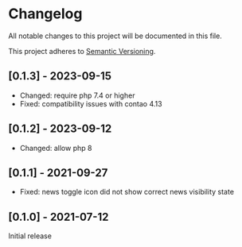 # Changelog
All notable changes to this project will be documented in this file.

This project adheres to [Semantic Versioning](https://semver.org/spec/v2.0.0.html).

## [0.1.3] - 2023-09-15
- Changed: require php 7.4 or higher
- Fixed: compatibility issues with contao 4.13

## [0.1.2] - 2023-09-12
- Changed: allow php 8

## [0.1.1] - 2021-09-27
- Fixed: news toggle icon did not show correct news visibility state

## [0.1.0] - 2021-07-12
Initial release